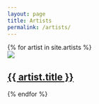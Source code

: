 ```yaml
---
layout: page
title: Artists
permalink: /artists/
---
```

<div class="post-list">
{% for artist in site.artists %}
	<div class="box">
	<a class="post" href="{{ artist.url | prepend: site.baseurl }}">
		<img src="/assets/artist/{{ artist.slug}}/200.png" class="featured-image" />
		<h2>{{ artist.title }}</h2>
		</a>
</div>
    {% endfor %}
</div>
